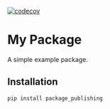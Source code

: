 [![codecov](https://codecov.io/github/nehargupta/packagedemo/graph/badge.svg?token=D6EBA2LLRP)](https://codecov.io/github/nehargupta/packagedemo)



# My Package

A simple example package.

## Installation

```bash
pip install package_publishing
